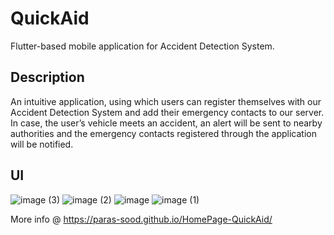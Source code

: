 # QuickAid
Flutter-based mobile application for Accident Detection System.

## Description
An intuitive application, using which users can register themselves with our Accident Detection System and add their emergency contacts to our server. In case, the user’s vehicle meets an accident, an alert will be sent to nearby authorities and the emergency contacts registered through the application will be notified.
 
## UI
![image (3)](https://user-images.githubusercontent.com/83486603/208591094-1e4e96f9-3585-45ea-96cf-22785c5e3cae.png)
![image (2)](https://user-images.githubusercontent.com/83486603/208591104-d3410149-9530-4fa8-839c-6cbacbf831a7.png)
![image](https://user-images.githubusercontent.com/83486603/208591006-a0b8d29e-e348-4cd2-b1cc-40d59ae328bc.png)
![image (1)](https://user-images.githubusercontent.com/83486603/208591113-41be4c07-f54f-4ba9-acd2-9fa4d5e919e5.png)
  
  
More info @ https://paras-sood.github.io/HomePage-QuickAid/
